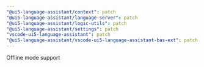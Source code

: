 ```yaml
---
"@ui5-language-assistant/context": patch
"@ui5-language-assistant/language-server": patch
"@ui5-language-assistant/logic-utils": patch
"@ui5-language-assistant/settings": patch
"vscode-ui5-language-assistant": patch
"@ui5-language-assistant/vscode-ui5-language-assistant-bas-ext": patch
---
```


Offline mode support
